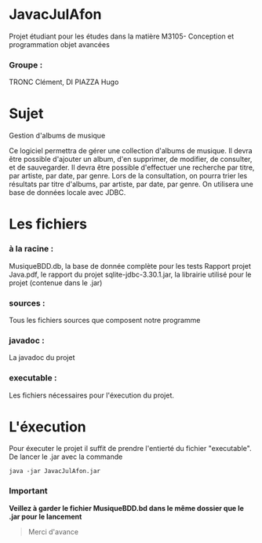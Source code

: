 # JavacJulAfon
Projet étudiant pour les études dans la matière M3105- Conception et programmation objet avancées
### Groupe :
TRONC Clément, DI PIAZZA Hugo

# Sujet
Gestion d'albums de musique

Ce logiciel permettra de gérer une collection d'albums de musique. Il devra être possible d'ajouter un album, d'en supprimer, de modifier, de consulter, et de sauvegarder. Il devra être possible d'effectuer une recherche par titre, par artiste, par date, par genre. Lors de la consultation, on pourra trier les résultats par titre d'albums, par artiste, par date, par genre. On utilisera une base de données locale avec JDBC.

# Les fichiers
### à la racine :
MusiqueBDD.db, la base de donnée complète pour les tests
Rapport projet Java.pdf, le rapport du projet
sqlite-jdbc-3.30.1.jar, la librairie utilisé pour le projet (contenue dans le .jar)

### sources :
Tous les fichiers sources que composent notre programme 

### javadoc :
La javadoc du projet

### executable :
Les fichiers nécessaires pour l'éxecution du projet.

# L'éxecution
Pour éxecuter le projet il suffit de prendre l'entierté du fichier "executable". De lancer le .jar avec la commande
```
java -jar JavacJulAfon.jar
```
### Important 
  **Veillez à garder le fichier MusiqueBDD.bd dans le même dossier que le .jar pour le lancement**
 
 
 
 
 > Merci d'avance
